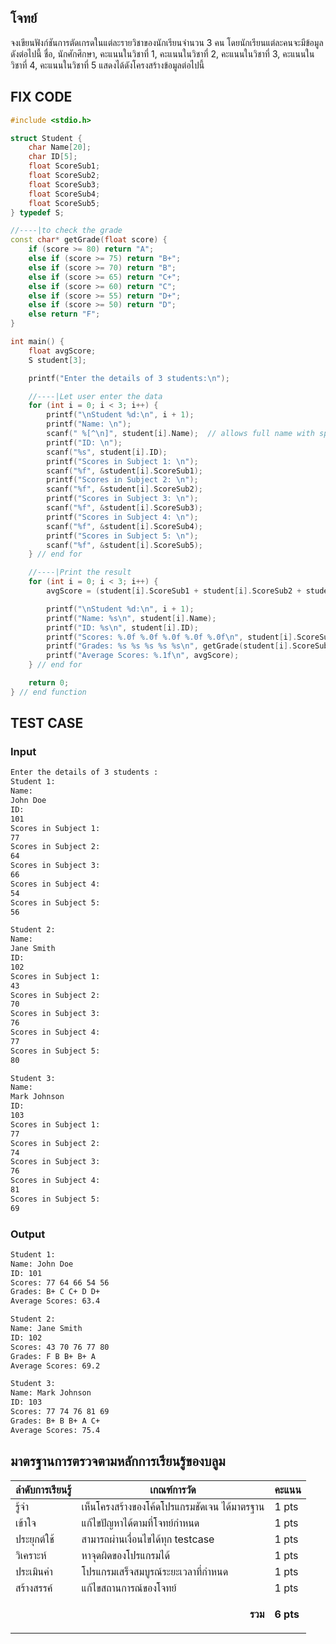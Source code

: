 ## โจทย์
จงเขียนฟังก์ชันการตัดเกรดในแต่ละรายวิชาของนักเรียนจำนวน 3 คน โดยนักเรียนแต่ละคนจะมีข้อมูลดังต่อไปนี้
ชื่อ, นักศักศึกษา, คะแนนในวิชาที่ 1, คะแนนในวิชาที่ 2, คะแนนในวิชาที่ 3, คะแนนในวิชาที่ 4, คะแนนในวิชาที่ 5
แสดงได้ดังโครงสร้างข้อมูลต่อไปนี้

## FIX CODE
```c++
#include <stdio.h>

struct Student {
    char Name[20];
    char ID[5];
    float ScoreSub1;
    float ScoreSub2;
    float ScoreSub3;
    float ScoreSub4;
    float ScoreSub5;
} typedef S;

//----|to check the grade
const char* getGrade(float score) {
    if (score >= 80) return "A";
    else if (score >= 75) return "B+";
    else if (score >= 70) return "B";
    else if (score >= 65) return "C+";
    else if (score >= 60) return "C";
    else if (score >= 55) return "D+";
    else if (score >= 50) return "D";
    else return "F";
}

int main() {
    float avgScore;
    S student[3];

    printf("Enter the details of 3 students:\n");

    //----|Let user enter the data
    for (int i = 0; i < 3; i++) {
        printf("\nStudent %d:\n", i + 1);
        printf("Name: \n");
        scanf(" %[^\n]", student[i].Name);  // allows full name with spaces
        printf("ID: \n");
        scanf("%s", student[i].ID);
        printf("Scores in Subject 1: \n");
        scanf("%f", &student[i].ScoreSub1);
        printf("Scores in Subject 2: \n");
        scanf("%f", &student[i].ScoreSub2);
        printf("Scores in Subject 3: \n");
        scanf("%f", &student[i].ScoreSub3);
        printf("Scores in Subject 4: \n");
        scanf("%f", &student[i].ScoreSub4);
        printf("Scores in Subject 5: \n");
        scanf("%f", &student[i].ScoreSub5);
    } // end for

    //----|Print the result
    for (int i = 0; i < 3; i++) {
        avgScore = (student[i].ScoreSub1 + student[i].ScoreSub2 + student[i].ScoreSub3 + student[i].ScoreSub4 + student[i].ScoreSub5) / 5;

        printf("\nStudent %d:\n", i + 1);
        printf("Name: %s\n", student[i].Name);
        printf("ID: %s\n", student[i].ID);
        printf("Scores: %.0f %.0f %.0f %.0f %.0f\n", student[i].ScoreSub1, student[i].ScoreSub2, student[i].ScoreSub3, student[i].ScoreSub4, student[i].ScoreSub5);
        printf("Grades: %s %s %s %s %s\n", getGrade(student[i].ScoreSub1), getGrade(student[i].ScoreSub2), getGrade(student[i].ScoreSub3), getGrade(student[i].ScoreSub4), getGrade(student[i].ScoreSub5));
        printf("Average Scores: %.1f\n", avgScore);
    } // end for

    return 0;
} // end function
```

## TEST CASE
### Input
```bash
Enter the details of 3 students :
Student 1:
Name: 
John Doe
ID: 
101
Scores in Subject 1: 
77
Scores in Subject 2: 
64
Scores in Subject 3: 
66
Scores in Subject 4: 
54
Scores in Subject 5: 
56

Student 2:
Name: 
Jane Smith
ID: 
102
Scores in Subject 1: 
43
Scores in Subject 2: 
70
Scores in Subject 3: 
76
Scores in Subject 4: 
77
Scores in Subject 5: 
80

Student 3:
Name: 
Mark Johnson
ID: 
103
Scores in Subject 1: 
77
Scores in Subject 2: 
74
Scores in Subject 3: 
76
Scores in Subject 4: 
81
Scores in Subject 5: 
69
```
### Output
```bash
Student 1:
Name: John Doe
ID: 101
Scores: 77 64 66 54 56
Grades: B+ C C+ D D+
Average Scores: 63.4

Student 2:
Name: Jane Smith
ID: 102
Scores: 43 70 76 77 80
Grades: F B B+ B+ A
Average Scores: 69.2

Student 3:
Name: Mark Johnson
ID: 103
Scores: 77 74 76 81 69
Grades: B+ B B+ A C+
Average Scores: 75.4
```

## มาตรฐานการตรวจตามหลักการเรียนรู้ของบลูม
| ลำดับการเรียนรู้ | เกณฑ์การวัด | คะแนน |
| -------- | -------- | -------- |
| รู้จำ | เห็นโครงสร้างของโค้ดโปรแกรมชัดเจน ได้มาตรฐาน | 1 pts |
| เข้าใจ | แก้ไขปัญหาได้ตามที่โจทย์กำหนด | 1 pts |
| ประยุกต์ใช้ | สามารถผ่านเงื่อนไขได้ทุก testcase | 1 pts |
| วิเคราะห์ | หาจุดผิดของโปรแกรมได้ | 1 pts |
| ประเมินค่า | โปรแกรมเสร็จสมบูรณ์ระยะเวลาที่กำหนด | 1 pts |
| สร้างสรรค์ | แก้ไขสถานการณ์ของโจทย์ | 1 pts |
||<p style='text-align: right !important;'>**รวม**</p>|**6 pts**|
